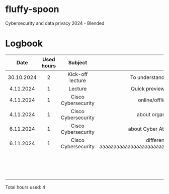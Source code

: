 # fluffy-spoon
Cybersecurity and data privacy 2024 - Blended

# Logbook

| Date | Used hours | Subject | Outcome |
| :---:|:---:|:---:|:---:|
| 30.10.2024   | 2     | Kick-off lecture    | To understand what the course is about      |
|   4.11.2024   |   1     |  Lecture     |  Quick preview to portswigger and burp     |
|    4.11.2024  |    1    |   Cisco Cybersecurity    | online/offline identity information      |
|   4.11.2024   |    1    |    Cisco Cybersecurity   |    about organizational data security   |
|  6.11.2024    |    1    |   Cisco Cybersecurity    |  about Cyber Attackers and cyber warfare     |
|    6.11.2024  |  1      |   Cisco Cybersecurity    |     different types of malware aaaaaaaaaaaaaaaaaaaaaaaaaaaaaaaaaaaaaaaaaaaaaaaaaaaaaaa  |
|      |        |       |       |
|      |        |       |       |
|      |        |       |       |
|      |        |       |       |
|      |        |       |       |
|      |        |       |       |
|      |        |       |       |
|      |        |       |       |
|      |        |       |       |
|      |        |       |       |
|      |        |       |       |
|      |        |       |       |
|      |        |       |       |
|      |        |       |       |
|      |        |       |       |

Total hours used: 4
